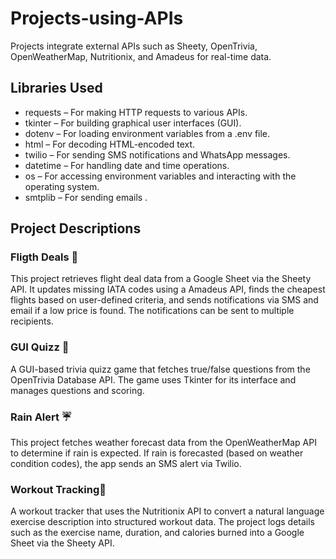 # Projects-using-APIs
Projects integrate external APIs such as Sheety, OpenTrivia, OpenWeatherMap, Nutritionix, and Amadeus for real-time data.

## Libraries Used
- requests – For making HTTP requests to various APIs.
- tkinter – For building graphical user interfaces (GUI).
- dotenv – For loading environment variables from a .env file.
- html – For decoding HTML-encoded text.
- twilio – For sending SMS notifications and WhatsApp messages.
- datetime – For handling date and time operations.
- os – For accessing environment variables and interacting with the operating system.
- smtplib – For sending emails .

## Project Descriptions

### Fligth Deals 🛫
This project retrieves flight deal data from a Google Sheet via the Sheety API. It updates missing IATA codes using a Amadeus API, finds the cheapest flights based on user-defined criteria, and sends notifications via SMS and email if a low price is found. The notifications can be sent to multiple recipients.
### GUI Quizz 🤔
A GUI-based trivia quizz game that fetches true/false questions from the OpenTrivia Database API. The game uses Tkinter for its interface and manages questions and scoring.
### Rain Alert ☔
This project fetches weather forecast data from the OpenWeatherMap API to determine if rain is expected. If rain is forecasted (based on weather condition codes), the app sends an SMS alert via Twilio.
### Workout Tracking👟
A workout tracker that uses the Nutritionix API to convert a natural language exercise description into structured workout data. The project logs details such as the exercise name, duration, and calories burned into a Google Sheet via the Sheety API.
